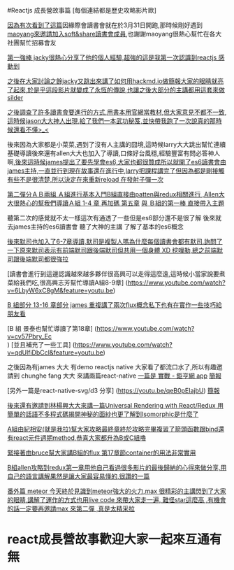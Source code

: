 #Reactjs 成長營故事篇 [每個連結都是歷史攻略影片歐]


[因為有次看到了這篇](https://www.youtube.com/watch?v=sHsmh3eRP04)因緣際會讀書會就在於3月31日開跑,那時候剛好遇到[maoyang來邀請加入soft&share讀書會成員](https://github.com/orgs/softnshare/dashboard),也謝謝maoyang很熱心幫忙在各大社團幫忙招募會友

[第一強棒 jacky很熱心分享了他的個人經驗,超強的這是我第一次認識到reactjs 感動到 ](http://www.slideshare.net/hungjie19/hello-reactjs-01-bulid-my-first-web-app)

[之後在大家討論之餘jacky又跳出來講了如何用hackmd.io做簡報大家的眼睛就亮了起來,於是乎這段影片就變成了永恆的傳說,也讓之後大部分的主講都用這套來做silder](https://www.youtube.com/watch?v=8maKJ6CJ9no)

[之後調查了許多讀書會要進行的方式,用書本用官網當教材,但大家意見不都不一致,這時候jason大大神人出現,給了我們一本武功秘笈,並快帶我跑了一次說真的那時候還看不懂>_<](https://github.com/shiningjason1989/react-quick-tutorial
)

後來因為大家都是小菜菜,遇到了沒有人主講的囧境,這時候larry大大跳出幫忙連續基礎導讀後來還有allen大大也加入了導讀,口條好台風穩,經驗豐富有問必答神人啊,[後來這時候james提出了要先學會es6,大家也都很贊成所以就開了es6讀書會由james主持,一直並行到現在故事還在進行中](https://github.com/softnshare/es6),[larry把課程講完了但因為都是剛接觸有些不是很清楚,所以決定在來重新reload 在發射子彈一次
](https://www.facebook.com/groups/gruntjsTW/?fref=ts)


[第二彈分ＡＢ兩組 Ａ組進行基本入門B組直接由patten與redux相關進行 ,Allen大大很熱心的幫我們導讀Ａ組 1-4 章 ](https://www.youtube.com/watch?v=EkjdBs1Fzeo&list=PLjCvPv97gItIvMkDEot1vYH6NmE6EwO56&index=1) [再加碼 第五章](https://www.youtube.com/watch?v=oJ6WZjFrUHc&list=PLjCvPv97gItIvMkDEot1vYH6NmE6EwO56&index=2) [與 Ｂ組的第一棒 直接帶入主題](https://www.youtube.com/watch?v=2cfMA0uDOYE&list=PLjCvPv97gItIvMkDEot1vYH6NmE6EwO56&index=3)

聽第二次的感覺就不太一樣這次有通透了一些但是es6部分還不是很了解
後來就去james主持的es6讀書會 聽了大神的主講
了解了基本的es6概念

[後來默司也加入了6-7章導讀,默司是複製人嗎為什麼每個讀書會都有默司.詢問了一下原來默司表示有前端默司跟後端默司但共用一個身體 XD 挖哩勒,總之前端默司跟後端默司都很強拉
](https://www.facebook.com/mosluce/videos/10210633331609210/)

[讀書會進行到這邊認識越來越多夥伴很高興可以走得這麼遠,這時候小當家說要煮菜給我們吃,很高興志芳幫忙導讀A組8-9章]
(https://www.youtube.com/watch?v=6LbyW6xC8gM&feature=youtu.be)

[B 組部分 13-16 章部分 james 重複講了兩次flux概念私下也有在實作一些技巧給朋友看
](https://youtu.be/RgB_2R8j3L8)

[B 組 景泰也幫忙導讀了第18章]
(https://www.youtube.com/watch?v=cv57Pbry_Ec				
)
[並且補充了一些工具]
(https://www.youtube.com/watch?v=qdUlfiDbCcI&feature=youtu.be)

之後因為有james 大大 有demo reactjs native 大家看了都流口水了,所以有趣邀請到 chunghe fang 大大 來講兩篇react-native
[一篇是 實戰 - 鉅亨網 app](https://youtu.be/NEmQAC9IMLk)
[簡報](https://docs.google.com/presentation/d/1F27AKUZMgoaenTz0xqRCaDp2rbWgjRRzMtAU8Ubm9t8/edit#slide=id.p)

[另外一篇是react-native-svg/d3 分享]
(https://youtu.be/qeB0pEIajbU)
[簡報](https://github.com/chunghe/React-Native-Stock-Chart)


[後來還有邀請到林楊興大大來講一篇Universal Rendering with React/Redux 用簡單的話語不多程式碼揭開神秘的面紗也更了解到Isomorphic是什麼了](https://youtu.be/xoMGdasN6cw)


[A組由紀相安(就是我拉)幫大家攻略最終章終於攻略完畢複習了箭頭函數跟bind還有react元件週期method,恭喜大家都升為B或C組嚕](https://www.youtube.com/watch?v=1z7o9mHLrK0&feature=youtu.be)

[緊接著由bruce幫大家講B組的flux 第17章節container的用法非常實用](https://www.youtube.com/watch?v=hxtU9-3ZaSU&feature=youtu.be)

[B組allen攻略到redux第一章用他自己看過很多影片的最後歸納的心得來做分享,用自己的語言講解果然是讓大家最容易懂的,很讚的一篇](https://youtu.be/upq6WEAAE3Y)

[番外篇 meteor 今天終於見識到meteor強大的火力,max 很精彩的主講閃到了大家的眼睛,講解了運作的方式也用live code 來帶大家走一遍, 難怪star這麼高 ,有機會的話一定要再邀請max 來第二彈 ,真是太精采拉](https://www.youtube.com/watch?v=HNEZ677A7eM)


# react成長營故事歡迎大家一起來互通有無
